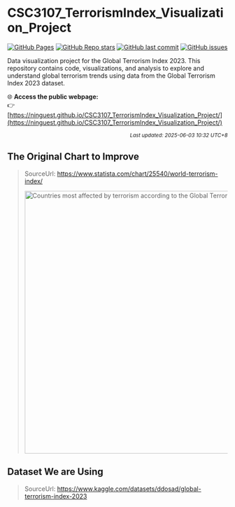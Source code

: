 # CSC3107_TerrorismIndex_Visualization_Project

[![GitHub Pages](https://img.shields.io/badge/View%20Webpage-Live%20Demo-2ea44f?logo=github)](https://ninguest.github.io/CSC3107_TerrorismIndex_Visualization_Project/)
[![GitHub Repo stars](https://img.shields.io/github/stars/ninguest/CSC3107_TerrorismIndex_Visualization_Project?style=social)](https://github.com/ninguest/CSC3107_TerrorismIndex_Visualization_Project)
[![GitHub last commit](https://img.shields.io/github/last-commit/ninguest/CSC3107_TerrorismIndex_Visualization_Project)](https://github.com/ninguest/CSC3107_TerrorismIndex_Visualization_Project/commits/main)
[![GitHub issues](https://img.shields.io/github/issues/ninguest/CSC3107_TerrorismIndex_Visualization_Project)](https://github.com/ninguest/CSC3107_TerrorismIndex_Visualization_Project/issues)

Data visualization project for the Global Terrorism Index 2023. This repository contains code, visualizations, and analysis to explore and understand global terrorism trends using data from the Global Terrorism Index 2023 dataset.

🌐 **Access the public webpage:**  
👉 [https://ninguest.github.io/CSC3107_TerrorismIndex_Visualization_Project/](https://ninguest.github.io/CSC3107_TerrorismIndex_Visualization_Project/)

<p align='right'><sup><i>Last updated: 2025-06-03 10:32 UTC+8</i></sup></p>

## The Original Chart to Improve
> SourceUrl: https://www.statista.com/chart/25540/world-terrorism-index/
>    
> <img src="https://github.com/user-attachments/assets/f4ddc95d-0b05-4fa9-8026-a50d31247c74" width="600" title="The World's Terrorism Hotspots" alt="Countries most affected by terrorism according
to the Global Terrorism Index (2021)"/>

## Dataset We are Using
> SourceUrl: https://www.kaggle.com/datasets/ddosad/global-terrorism-index-2023
